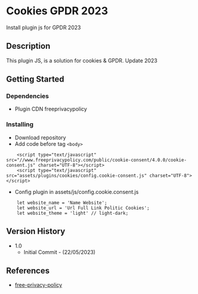 # Cookies GPDR 2023

Install plugin js for GPDR 2023

## Description

This plugin JS, is a solution for cookies & GPDR.  Update 2023

## Getting Started

### Dependencies

* Plugin CDN freeprivacypolicy

### Installing

* Download repository
* Add code before tag `<body>`
```
    <script type="text/javascript" src="//www.freeprivacypolicy.com/public/cookie-consent/4.0.0/cookie-consent.js" charset="UTF-8"></script>
    <script type="text/javascript" src="assets/plugins/cookies/config.cookie-consent.js" charset="UTF-8"></script>
```

* Config plugin in assets/js/config.cookie.consent.js
```
    let website_name = 'Name Website';
    let website_url = 'Url Full Link Politic Cookies';
    let website_theme = 'light' // light-dark;
```
## Version History

* 1.0 
    * Initial Commit - (22/05/2023)

## References

* [free-privacy-policy](https://www.freeprivacypolicy.com/free-cookie-consent/)